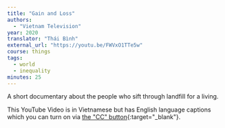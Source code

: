 ```yaml
---
title: "Gain and Loss"
authors:
  - "Vietnam Television"
year: 2020
translator: "Thái Bình"
external_url: "https://youtu.be/FWVxO1TTe5w"
course: things
tags:
  - world
  - inequality
minutes: 25
---
```


A short documentary about the people who sift through landfill for a living.

This YouTube Video is in Vietnamese but has English language captions which you can turn on via [the "CC" button](https://support.google.com/youtube/answer/100078?#zippy=%2Cturn-captions-on-or-off){:target="_blank"}.
